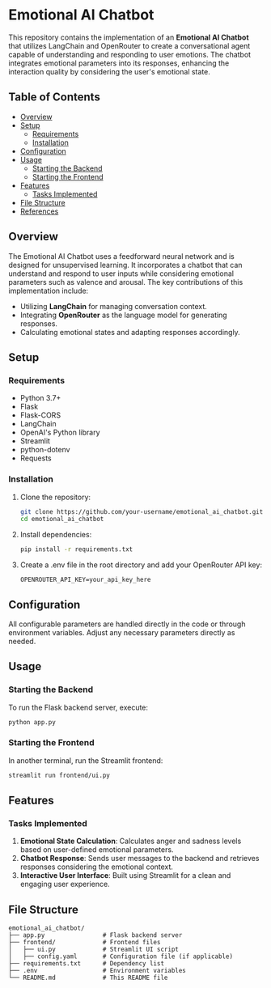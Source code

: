 # Emotional AI Chatbot

This repository contains the implementation of an **Emotional AI Chatbot** that utilizes LangChain and OpenRouter to create a conversational agent capable of understanding and responding to user emotions. The chatbot integrates emotional parameters into its responses, enhancing the interaction quality by considering the user's emotional state.

## Table of Contents

- [Overview](#overview)
- [Setup](#setup)
  - [Requirements](#requirements)
  - [Installation](#installation)
- [Configuration](#configuration)
- [Usage](#usage)
  - [Starting the Backend](#starting-the-backend)
  - [Starting the Frontend](#starting-the-frontend)
- [Features](#features)
  - [Tasks Implemented](#tasks-implemented)
- [File Structure](#file-structure)
- [References](#references)

## Overview

The Emotional AI Chatbot uses a feedforward neural network and is designed for unsupervised learning. It incorporates a chatbot that can understand and respond to user inputs while considering emotional parameters such as valence and arousal. The key contributions of this implementation include:

- Utilizing **LangChain** for managing conversation context.
- Integrating **OpenRouter** as the language model for generating responses.
- Calculating emotional states and adapting responses accordingly.

## Setup

### Requirements

- Python 3.7+
- Flask
- Flask-CORS
- LangChain
- OpenAI's Python library
- Streamlit
- python-dotenv
- Requests

### Installation

1. Clone the repository:
   ```bash
   git clone https://github.com/your-username/emotional_ai_chatbot.git
   cd emotional_ai_chatbot
   ```

2. Install dependencies:
   ```bash
   pip install -r requirements.txt
   ```

3. Create a .env file in the root directory and add your OpenRouter API key:
   ```plaintext
   OPENROUTER_API_KEY=your_api_key_here
   ```

## Configuration

All configurable parameters are handled directly in the code or through environment variables. Adjust any necessary parameters directly as needed.

## Usage

### Starting the Backend
To run the Flask backend server, execute:
```bash
python app.py
```

### Starting the Frontend
In another terminal, run the Streamlit frontend:
```bash
streamlit run frontend/ui.py
```

## Features

### Tasks Implemented

1. **Emotional State Calculation**: Calculates anger and sadness levels based on user-defined emotional parameters.
2. **Chatbot Response**: Sends user messages to the backend and retrieves responses considering the emotional context.
3. **Interactive User Interface**: Built using Streamlit for a clean and engaging user experience.

## File Structure

```
emotional_ai_chatbot/
├── app.py                # Flask backend server
├── frontend/             # Frontend files
│   ├── ui.py             # Streamlit UI script
│   ├── config.yaml       # Configuration file (if applicable)
├── requirements.txt      # Dependency list
├── .env                  # Environment variables
└── README.md             # This README file
```
